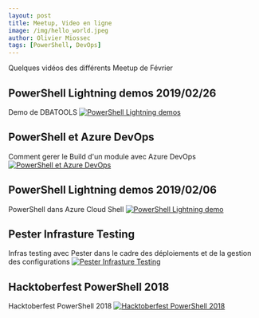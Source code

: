 ```yaml
---
layout: post
title: Meetup, Video en ligne
image: /img/hello_world.jpeg
author: Olivier Miossec
tags: [PowerShell, DevOps]
---
```


Quelques vidéos des différents Meetup de Février 

## PowerShell Lightning demos 2019/02/26
Demo de DBATOOLS 
[![PowerShell Lightning demos](http://img.youtube.com/vi/3OR143IPQ4o/0.jpg)](http://www.youtube.com/watch?v=3OR143IPQ4o)

## PowerShell et Azure DevOps
Comment gerer le Build d'un module avec Azure DevOps 
[![PowerShell et Azure DevOps](http://img.youtube.com/vi/_VoDJu0tnsk/0.jpg)](http://www.youtube.com/watch?v=_VoDJu0tnsk)

## PowerShell Lightning demos 2019/02/06
PowerShell dans Azure Cloud Shell 
[![PowerShell Lightning demo](http://img.youtube.com/vi/89DVbbjLLCQ/0.jpg)](http://www.youtube.com/watch?v=89DVbbjLLCQ)


## Pester Infrasture Testing
Infras testing avec Pester dans le cadre des déploiements et de la gestion des configurations
[![Pester Infrasture Testing](http://img.youtube.com/vi/glhNRB0xyF8/0.jpg)](http://www.youtube.com/watch?v=glhNRB0xyF8)



## Hacktoberfest PowerShell 2018
Hacktoberfest PowerShell 2018 
[![Hacktoberfest PowerShell 2018](http://img.youtube.com/vi/Wq9XpoQb2Mc/0.jpg)](http://www.youtube.com/watch?v=Wq9XpoQb2Mc)







